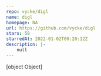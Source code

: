 ```yaml
---
repo: vycke/digl
name: digl
homepage: NA
url: https://github.com/vycke/digl
stars: 58
starredAt: 2022-01-02T00:20:12Z
description: |-
    null
---
```


[object Object]

